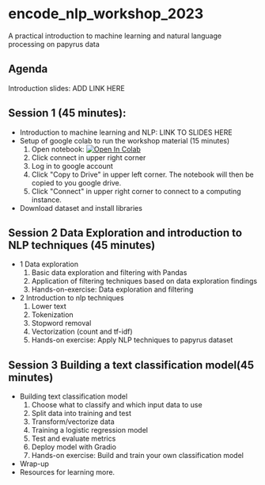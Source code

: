 # encode_nlp_workshop_2023
 A practical introduction to machine learning and natural language processing on papyrus data


## Agenda
Introduction slides: ADD LINK HERE



## Session 1 (45 minutes): 
- Introduction to machine learning and NLP: LINK TO SLIDES HERE
- Setup of google colab to run the workshop material (15 minutes)
    1. Open notebook: [![Open In Colab](https://colab.research.google.com/assets/colab-badge.svg)](https://colab.research.google.com/github/auwalsoe/encode_nlp_workshop_2023/blob/main/notebooks/session_1_data_exploration.ipynb)
    2. Click connect in upper right corner
    3. Log in to google account
    4. Click "Copy to Drive" in upper left corner. The notebook will then be copied to you google drive.
    5. Click "Connect" in upper right corner to connect to a computing instance.
- Download dataset and install libraries

## Session 2 Data Exploration and introduction to NLP techniques (45 minutes)
- 1 Data exploration
    1. Basic data exploration and filtering with Pandas
    2. Application of filtering techniques based on data exploration findings
    3. Hands-on-exercise: Data exploration and filtering
- 2 Introduction to nlp techniques
    1. Lower text
    2. Tokenization
    3. Stopword removal
    4. Vectorization (count and tf-idf)
    5. Hands-on exercise: Apply NLP techniques to papyrus dataset
## Session 3 Building a text classification model(45 minutes)
- Building text classification model
    1. Choose what to classify and which input data to use
    2. Split data into training and test
    3. Transform/vectorize data
    4. Training a logistic regression model
    5. Test and evaluate metrics
    6. Deploy model with Gradio
    7. Hands-on exercise: Build and train your own classification model
- Wrap-up
- Resources for learning more. 

 
